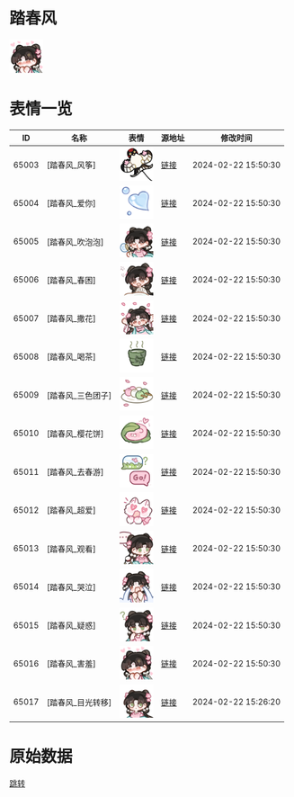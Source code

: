# 踏春风

<img src="./cover.png" height="60" alt="cover" />

# 表情一览

|ID|名称|表情|源地址|修改时间|
|----|----|----|----|----|
|65003|[踏春风_风筝]|<img src="./pic/065003_%5B踏春风_风筝%5D.png" height="60" alt="风筝"/>|[链接](https://i0.hdslb.com/bfs/garb/b4fe5bed1eb1f250cf6672c41cd4dd672401b091.png)|2024-02-22 15:50:30|
|65004|[踏春风_爱你]|<img src="./pic/065004_%5B踏春风_爱你%5D.png" height="60" alt="爱你"/>|[链接](https://i0.hdslb.com/bfs/garb/61a25913fc71bdd1ee90cae0a1990cdfbbf28df0.png)|2024-02-22 15:50:30|
|65005|[踏春风_吹泡泡]|<img src="./pic/065005_%5B踏春风_吹泡泡%5D.png" height="60" alt="吹泡泡"/>|[链接](https://i0.hdslb.com/bfs/garb/a5041d7f05b20e4ca2fdda17740cf6c0326fbd8f.png)|2024-02-22 15:50:30|
|65006|[踏春风_春困]|<img src="./pic/065006_%5B踏春风_春困%5D.png" height="60" alt="春困"/>|[链接](https://i0.hdslb.com/bfs/garb/8fcef9e641ec66b9b68048af4537586b76752686.png)|2024-02-22 15:50:30|
|65007|[踏春风_撒花]|<img src="./pic/065007_%5B踏春风_撒花%5D.png" height="60" alt="撒花"/>|[链接](https://i0.hdslb.com/bfs/garb/10b27ba4826492033aaad43a98cd8b713c3413fe.png)|2024-02-22 15:50:30|
|65008|[踏春风_喝茶]|<img src="./pic/065008_%5B踏春风_喝茶%5D.png" height="60" alt="喝茶"/>|[链接](https://i0.hdslb.com/bfs/garb/dfb8420a7d1123e49f67fbf55a5cf896e026b7f0.png)|2024-02-22 15:50:30|
|65009|[踏春风_三色团子]|<img src="./pic/065009_%5B踏春风_三色团子%5D.png" height="60" alt="三色团子"/>|[链接](https://i0.hdslb.com/bfs/garb/64f5f71c22fa920edde594b50b1a82f44e905f7b.png)|2024-02-22 15:50:30|
|65010|[踏春风_樱花饼]|<img src="./pic/065010_%5B踏春风_樱花饼%5D.png" height="60" alt="樱花饼"/>|[链接](https://i0.hdslb.com/bfs/garb/a2c16159b0cd3f1cbb1b705a8d72e57694af1f91.png)|2024-02-22 15:50:30|
|65011|[踏春风_去春游]|<img src="./pic/065011_%5B踏春风_去春游%5D.png" height="60" alt="去春游"/>|[链接](https://i0.hdslb.com/bfs/garb/4b153d0328dd27fa6af98616ac04eb5756929d8a.png)|2024-02-22 15:50:30|
|65012|[踏春风_超爱]|<img src="./pic/065012_%5B踏春风_超爱%5D.png" height="60" alt="超爱"/>|[链接](https://i0.hdslb.com/bfs/garb/9180ca79ea078845a4687aa3866ce1ac9e6787dc.png)|2024-02-22 15:50:30|
|65013|[踏春风_观看]|<img src="./pic/065013_%5B踏春风_观看%5D.png" height="60" alt="观看"/>|[链接](https://i0.hdslb.com/bfs/garb/1e2dabf56664864eb389a4bfbb072e12cd847c48.png)|2024-02-22 15:50:30|
|65014|[踏春风_哭泣]|<img src="./pic/065014_%5B踏春风_哭泣%5D.png" height="60" alt="哭泣"/>|[链接](https://i0.hdslb.com/bfs/garb/fca38d859cfd4184af5590dcaf5c3756e27fd40b.png)|2024-02-22 15:50:30|
|65015|[踏春风_疑惑]|<img src="./pic/065015_%5B踏春风_疑惑%5D.png" height="60" alt="疑惑"/>|[链接](https://i0.hdslb.com/bfs/garb/db8ce2bff9e5e32d86d1de9d4f961d8f82bfcf92.png)|2024-02-22 15:50:30|
|65016|[踏春风_害羞]|<img src="./pic/065016_%5B踏春风_害羞%5D.png" height="60" alt="害羞"/>|[链接](https://i0.hdslb.com/bfs/garb/df0a575fd33ee7880f49581fe9c47ac866b56879.png)|2024-02-22 15:50:30|
|65017|[踏春风_目光转移]|<img src="./pic/065017_%5B踏春风_目光转移%5D.png" height="60" alt="目光转移"/>|[链接](https://i0.hdslb.com/bfs/garb/6f44a75cc94042cd61fe6b327772456cfdea722e.png)|2024-02-22 15:26:20|

# 原始数据

[跳转](./raw.json)

